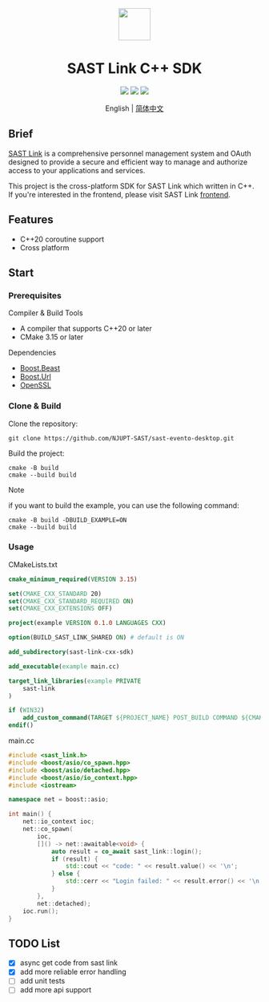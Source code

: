 <div align=center>
    <img width=64 src="link.png">
</div>

<h1 align=center>SAST Link C++ SDK</h1>

<p align="center">
    <img src="https://img.shields.io/badge/license-MIT-blue.svg">
    <img src="https://img.shields.io/badge/platform-windows%20%7C%20macos%20%7C%20linux-lightgreen.svg">
    <img src="https://img.shields.io/badge/language-C%2B%2B20-orange.svg">
</p>

<p align=center>English | <a href="./README_zh.md">简体中文</a></p>

## Brief

[SAST Link](https://github.com/NJUPT-SAST/sast-link-backend) is a comprehensive personnel management system and OAuth designed to provide a secure and efficient way to manage and authorize access to your applications and services.

This project is the cross-platform SDK for SAST Link which written in C++. If you're interested in the frontend, please visit SAST Link [frontend](https://github.com/NJUPT-SAST/sast-link).

## Features

- C++20 coroutine support
- Cross platform

## Start

### Prerequisites

Compiler & Build Tools

- A compiler that supports C++20 or later
- CMake 3.15 or later

Dependencies

- [Boost.Beast](https://github.com/boostorg/beast)
- [Boost.Url](https://github.com/boostorg/url)
- [OpenSSL](https://github.com/openssl/openssl)

### Clone & Build

Clone the repository:

```shell
git clone https://github.com/NJUPT-SAST/sast-evento-desktop.git
```

Build the project:

```shell
cmake -B build
cmake --build build
```

> [!NOTE]
> 
> if you want to build the example, you can use the following command:
> 
> ```shell
> cmake -B build -DBUILD_EXAMPLE=ON
> cmake --build build
> ```

### Usage

CMakeLists.txt

```cmake
cmake_minimum_required(VERSION 3.15)

set(CMAKE_CXX_STANDARD 20)
set(CMAKE_CXX_STANDARD_REQUIRED ON)
set(CMAKE_CXX_EXTENSIONS OFF)

project(example VERSION 0.1.0 LANGUAGES CXX)

option(BUILD_SAST_LINK_SHARED ON) # default is ON 

add_subdirectory(sast-link-cxx-sdk)

add_executable(example main.cc)

target_link_libraries(example PRIVATE
    sast-link
)

if (WIN32)
    add_custom_command(TARGET ${PROJECT_NAME} POST_BUILD COMMAND ${CMAKE_COMMAND} -E copy $<TARGET_RUNTIME_DLLS:${PROJECT_NAME}> $<TARGET_FILE_DIR:${PROJECT_NAME}> COMMAND_EXPAND_LISTS)
endif()
```

main.cc

```cpp
#include <sast_link.h>
#include <boost/asio/co_spawn.hpp>
#include <boost/asio/detached.hpp>
#include <boost/asio/io_context.hpp>
#include <iostream>

namespace net = boost::asio;

int main() {
    net::io_context ioc;
    net::co_spawn(
        ioc,
        []() -> net::awaitable<void> {
            auto result = co_await sast_link::login();
            if (result) {
                std::cout << "code: " << result.value() << '\n';
            } else {
                std::cerr << "Login failed: " << result.error() << '\n';
            }
        },
        net::detached);
    ioc.run();
}
```

## TODO List

- [x] async get code from sast link
- [x] add more reliable error handling
- [ ] add unit tests
- [ ] add more api support